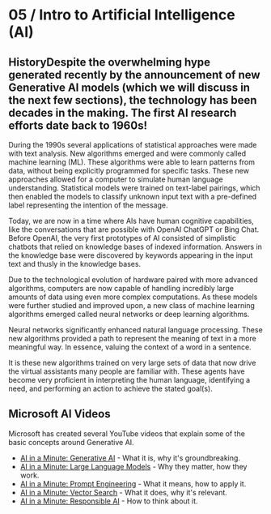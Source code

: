 # 05 / Intro to Artificial Intelligence (AI)

## HistoryDespite the overwhelming hype generated recently by the announcement of new Generative AI models (which we will discuss in the next few sections), the technology has been decades in the making. The first AI research efforts date back to 1960s!

During the 1990s several applications of statistical approaches were made with text analysis. New algorithms emerged and were commonly called machine learning (ML). These algorithms were able to learn patterns from data, without being explicitly programmed for specific tasks. These new approaches allowed for a computer to simulate human language understanding. Statistical models were trained on text-label pairings, which then enabled the models to classify unknown input text with a pre-defined label representing the intention of the message.

Today, we are now in a time where AIs have human cognitive capabilities, like the conversations that are possible with OpenAI ChatGPT or Bing Chat. Before OpenAI, the very first prototypes of AI consisted of simplistic chatbots that relied on knowledge bases of indexed information. Answers in the knowledge base were discovered by keywords appearing in the input text and thusly in the knowledge bases.

Due to the technological evolution of hardware paired with more advanced algorithms, computers are now capable of handling incredibly large amounts of data using even more complex computations. As these models were further studied and improved upon, a new class of machine learning algorithms emerged called neural networks or deep learning algorithms.

Neural networks significantly enhanced natural language processing. These new algorithms provided a path to represent the meaning of text in a more meaningful way. In essence, valuing the context of a word in a sentence.

It is these new algorithms trained on very large sets of data that now drive the virtual assistants many people are familiar with. These agents have become very proficient in interpreting the human language, identifying a need, and performing an action to achieve the stated goal(s).

## Microsoft AI Videos

Microsoft has created several YouTube videos that explain some of the basic concepts around Generative AI.

- [AI in a Minute: Generative AI](https://youtu.be/om7iYSucLrk) - What it is, why it's groundbreaking.
- [AI in a Minute: Large Language Models](https://youtu.be/FSoQyJEvHiU) - Why they matter, how they work.
- [AI in a Minute: Prompt Engineering](https://youtu.be/vGdyePbGNaE) - What it means, how to apply it.
- [AI in a Minute: Vector Search](https://youtu.be/TsPNbxkK_Eg) - What it does, why it's relevant.
- [AI in a Minute: Responsible AI](https://youtu.be/fHEaFDMxFwQ) - How to think about it.
